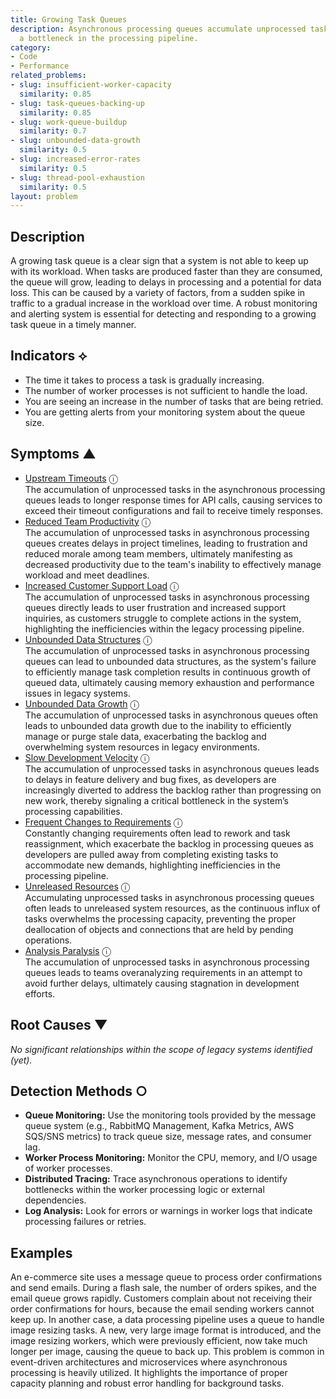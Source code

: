 ```yaml
---
title: Growing Task Queues
description: Asynchronous processing queues accumulate unprocessed tasks, indicating
  a bottleneck in the processing pipeline.
category:
- Code
- Performance
related_problems:
- slug: insufficient-worker-capacity
  similarity: 0.85
- slug: task-queues-backing-up
  similarity: 0.85
- slug: work-queue-buildup
  similarity: 0.7
- slug: unbounded-data-growth
  similarity: 0.5
- slug: increased-error-rates
  similarity: 0.5
- slug: thread-pool-exhaustion
  similarity: 0.5
layout: problem
---
```


## Description
A growing task queue is a clear sign that a system is not able to keep up with its workload. When tasks are produced faster than they are consumed, the queue will grow, leading to delays in processing and a potential for data loss. This can be caused by a variety of factors, from a sudden spike in traffic to a gradual increase in the workload over time. A robust monitoring and alerting system is essential for detecting and responding to a growing task queue in a timely manner.

## Indicators ⟡
- The time it takes to process a task is gradually increasing.
- The number of worker processes is not sufficient to handle the load.
- You are seeing an increase in the number of tasks that are being retried.
- You are getting alerts from your monitoring system about the queue size.

## Symptoms ▲
- [Upstream Timeouts](upstream-timeouts.md) <span class="info-tooltip" title="Confidence: 0.434, Strength: 0.641">ⓘ</span>
<br/>  The accumulation of unprocessed tasks in the asynchronous processing queues leads to longer response times for API calls, causing services to exceed their timeout configurations and fail to receive timely responses.
- [Reduced Team Productivity](reduced-team-productivity.md) <span class="info-tooltip" title="Confidence: 0.422, Strength: 0.680">ⓘ</span>
<br/>  The accumulation of unprocessed tasks in asynchronous processing queues creates delays in project timelines, leading to frustration and reduced morale among team members, ultimately manifesting as decreased productivity due to the team's inability to effectively manage workload and meet deadlines.
- [Increased Customer Support Load](increased-customer-support-load.md) <span class="info-tooltip" title="Confidence: 0.421, Strength: 0.680">ⓘ</span>
<br/>  The accumulation of unprocessed tasks in asynchronous processing queues directly leads to user frustration and increased support inquiries, as customers struggle to complete actions in the system, highlighting the inefficiencies within the legacy processing pipeline.
- [Unbounded Data Structures](unbounded-data-structures.md) <span class="info-tooltip" title="Confidence: 0.420, Strength: 0.669">ⓘ</span>
<br/>  The accumulation of unprocessed tasks in asynchronous processing queues can lead to unbounded data structures, as the system's failure to efficiently manage task completion results in continuous growth of queued data, ultimately causing memory exhaustion and performance issues in legacy systems.
- [Unbounded Data Growth](unbounded-data-growth.md) <span class="info-tooltip" title="Confidence: 0.419, Strength: 0.706">ⓘ</span>
<br/>  The accumulation of unprocessed tasks in asynchronous queues often leads to unbounded data growth due to the inability to efficiently manage or purge stale data, exacerbating the backlog and overwhelming system resources in legacy environments.
- [Slow Development Velocity](slow-development-velocity.md) <span class="info-tooltip" title="Confidence: 0.409, Strength: 0.726">ⓘ</span>
<br/>  The accumulation of unprocessed tasks in asynchronous queues leads to delays in feature delivery and bug fixes, as developers are increasingly diverted to address the backlog rather than progressing on new work, thereby signaling a critical bottleneck in the system’s processing capabilities.
- [Frequent Changes to Requirements](frequent-changes-to-requirements.md) <span class="info-tooltip" title="Confidence: 0.395, Strength: 0.633">ⓘ</span>
<br/>  Constantly changing requirements often lead to rework and task reassignment, which exacerbate the backlog in processing queues as developers are pulled away from completing existing tasks to accommodate new demands, highlighting inefficiencies in the processing pipeline.
- [Unreleased Resources](unreleased-resources.md) <span class="info-tooltip" title="Confidence: 0.348, Strength: 0.629">ⓘ</span>
<br/>  Accumulating unprocessed tasks in asynchronous processing queues often leads to unreleased system resources, as the continuous influx of tasks overwhelms the processing capacity, preventing the proper deallocation of objects and connections that are held by pending operations.
- [Analysis Paralysis](analysis-paralysis.md) <span class="info-tooltip" title="Confidence: 0.319, Strength: 0.667">ⓘ</span>
<br/>  The accumulation of unprocessed tasks in asynchronous processing queues leads to teams overanalyzing requirements in an attempt to avoid further delays, ultimately causing stagnation in development efforts.

## Root Causes ▼

*No significant relationships within the scope of legacy systems identified (yet).*

## Detection Methods ○

- **Queue Monitoring:** Use the monitoring tools provided by the message queue system (e.g., RabbitMQ Management, Kafka Metrics, AWS SQS/SNS metrics) to track queue size, message rates, and consumer lag.
- **Worker Process Monitoring:** Monitor the CPU, memory, and I/O usage of worker processes.
- **Distributed Tracing:** Trace asynchronous operations to identify bottlenecks within the worker processing logic or external dependencies.
- **Log Analysis:** Look for errors or warnings in worker logs that indicate processing failures or retries.

## Examples
An e-commerce site uses a message queue to process order confirmations and send emails. During a flash sale, the number of orders spikes, and the email queue grows rapidly. Customers complain about not receiving their order confirmations for hours, because the email sending workers cannot keep up. In another case, a data processing pipeline uses a queue to handle image resizing tasks. A new, very large image format is introduced, and the image resizing workers, which were previously efficient, now take much longer per image, causing the queue to back up. This problem is common in event-driven architectures and microservices where asynchronous processing is heavily utilized. It highlights the importance of proper capacity planning and robust error handling for background tasks.
